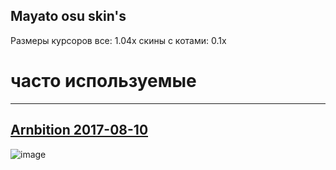 ## Mayato osu skin's
Размеры курсоров 
все: 1.04х
скины с котами: 0.1х
# часто используемые 
___
## [Arnbition 2017-08-10](https://drive.google.com/file/d/1c_l21Uvd2oHOqAEvTtZNdT9Kf3TfW4Tw/view?usp=drive_link)
![image](https://i.imgur.com/mMbzuxp.png)
